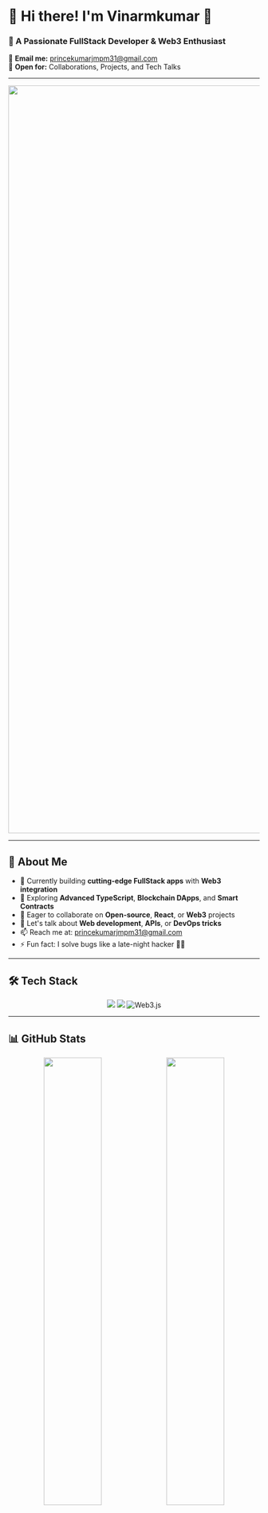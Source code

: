 # 💫 Hi there! I'm **Vinarmkumar** 👋  
### 🚀 A Passionate FullStack Developer & Web3 Enthusiast  

📧 **Email me:** [princekumarjmpm31@gmail.com](mailto:princekumarjmpm31@gmail.com)  
💼 **Open for:** Collaborations, Projects, and Tech Talks  

---

<div align="center">
  <img src="https://mir-s3-cdn-cf.behance.net/project_modules/fs/54b6c068097599.5b50bca476b9b.gif" width="1500" alt="Vinarmkumar Avatar" />
</div>

---

## 🌟 About Me  
- 🔭 Currently building **cutting-edge FullStack apps** with **Web3 integration**  
- 🌱 Exploring **Advanced TypeScript**, **Blockchain DApps**, and **Smart Contracts**  
- 🤝 Eager to collaborate on **Open-source**, **React**, or **Web3** projects  
- 💬 Let's talk about **Web development**, **APIs**, or **DevOps tricks**  
- 📫 Reach me at: [princekumarjmpm31@gmail.com](mailto:princekumarjmpm31@gmail.com)  
- ⚡ Fun fact: I solve bugs like a late-night hacker 🍕🧃  

---

## 🛠️ Tech Stack  
<div align="center">
  
  <!-- Languages -->
  <img src="https://skillicons.dev/icons?i=html,css,js,ts,react,nextjs,nodejs,express,redux,python,java,cpp,c" />
  
  <!-- Databases & Tools -->
  <img src="https://skillicons.dev/icons?i=mongodb,mysql,git,github,postman,bootstrap" />

  <!-- Blockchain & Others -->
  <img src="https://img.shields.io/badge/Web3.js-F16822?style=for-the-badge&logo=web3dotjs&logoColor=white" alt="Web3.js" />
</div>

---

## 📊 GitHub Stats  
<div align="center">
  <img src="https://github-readme-stats.vercel.app/api?username=vinarmkumar&show_icons=true&theme=neon&hide_border=true" width="48%" />
  <img src="https://github-readme-streak-stats.herokuapp.com/?user=vinarmkumar&theme=neon&hide_border=true" width="48%" />
</div>

---

## 🏆 GitHub Trophies  
<div align="center">
  <img src="https://github-profile-trophy.vercel.app/?username=vinarmkumar&theme=gruvbox&no-frame=true&row=1&column=7" />
</div>

---

## 🌐 Let's Connect  
<div align="center">
  <a href="https://linkedin.com/in/vinarm-kumar-9637ba297" target="_blank">
    <img src="https://img.shields.io/badge/LinkedIn-%230077B5.svg?style=for-the-badge&logo=linkedin&logoColor=white" />
  </a>
</div>

---

## 🎮 Snake Game Animation  
<div align="center" style="box-shadow: 0 6px 18px rgba(0, 0, 0, 0.4); padding: 15px; background: linear-gradient(45deg, #ff6b6b, #4ecdc4); border-radius: 12px;">
  <img src="https://profile-readme-generator.com/assets/snake.svg" alt="Snake animation" />
</div>

---

## ✍️ Dev Quote  
> *"The code is poetry, written with logic and executed with passion."* — **Anonymous**

---

<p align="center">Made with ❤️ by <b>Vinarmkumar</b></p>

